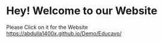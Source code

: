 # Hey! Welcome to our Website
Please Click on it for the Website https://abdulla1400x.github.io/Demo/Educavo/
